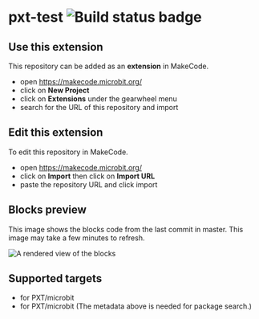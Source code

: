 # pxt-test ![Build status badge](https://github.com/sporelarry/pxt-test/workflows/MakeCode/badge.svg)



## Use this extension

This repository can be added as an **extension** in MakeCode.

* open https://makecode.microbit.org/
* click on **New Project**
* click on **Extensions** under the gearwheel menu
* search for the URL of this repository and import

## Edit this extension

To edit this repository in MakeCode.

* open https://makecode.microbit.org/
* click on **Import** then click on **Import URL**
* paste the repository URL and click import

## Blocks preview

This image shows the blocks code from the last commit in master.
This image may take a few minutes to refresh.

![A rendered view of the blocks](https://github.com/sporelarry/pxt-test/raw/master/.makecode/blocks.png)

## Supported targets

* for PXT/microbit
* for PXT/microbit
(The metadata above is needed for package search.)

